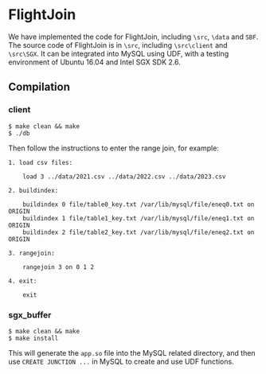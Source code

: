 # FlightJoin

We have implemented the code for FlightJoin, including `\src`, `\data` and `SBF`.
The source code of FlightJoin is in `\src`, including `\src\client` and `\src\SGX`.
It can be integrated into MySQL using UDF, with a testing environment of Ubuntu 16.04 and Intel SGX SDK 2.6.

## Compilation

### client

    $ make clean && make
    $ ./db

Then follow the instructions to enter the range join, for example:

    1. load csv files:

        load 3 ../data/2021.csv ../data/2022.csv ../data/2023.csv
   
    2. buildindex:

        buildindex 0 file/table0_key.txt /var/lib/mysql/file/eneq0.txt on ORIGIN
        buildindex 1 file/table1_key.txt /var/lib/mysql/file/eneq1.txt on ORIGIN
        buildindex 2 file/table2_key.txt /var/lib/mysql/file/eneq2.txt on ORIGIN
   
    3. rangejoin:

        rangejoin 3 on 0 1 2
   
    4. exit:

        exit

### sgx_buffer

    $ make clean && make
    $ make install

This will generate the `app.so` file into the MySQL related directory, and then use `CREATE JUNCTION ...` in MySQL to create and use UDF functions.

